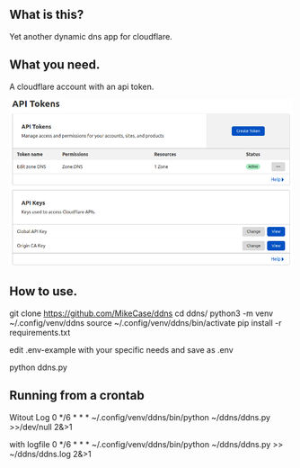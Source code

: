 ## What is this?
Yet another dynamic dns app for cloudflare.

## What you need.
A cloudflare account with an api token.

![API Token Setup](apitokensetup.png)

## How to use.
git clone https://github.com/MikeCase/ddns
cd ddns/
python3 -m venv ~/.config/venv/ddns
source ~/.config/venv/ddns/bin/activate
pip install -r requirements.txt

edit .env-example with your specific needs and save as .env

python ddns.py

## Running from a crontab
Witout Log
0 */6 * * * ~/.config/venv/ddns/bin/python ~/ddns/ddns.py >>/dev/null 2&>1

with logfile
0 */6 * * * ~/.config/venv/ddns/bin/python ~/ddns/ddns.py >> ~/ddns/ddns.log 2&>1

